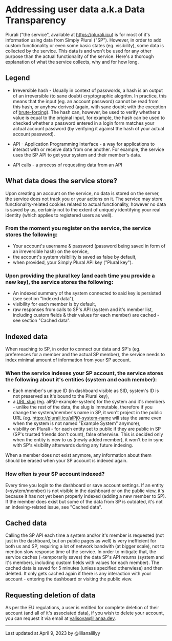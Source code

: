 
# Addressing user data a.k.a Data Transparency

Plurali ("the service", available at https://plurali.icu) is for most of it's information using data from Simply Plural ("SP"). However, in order to add custom functionality or even some basic states (eg. visibility), some data is collected by the service. This data is and won't be used for any other purpose than the actual functionality of the service. Here's a thorough explanation of what the service collects, why and for how long.

## Legend

- Irreversible hash - Usually in context of passwords, a hash is an output of an irreversible (to sane doubt) cryptographic alogritm. In practice, this means that the input (eg. an account password) cannot be read from this hash, or anyhow derived (again, with sane doubt; with the exception of [brute-forcing](https://en.wikipedia.org/wiki/Brute-force_attack)). The hash can, however, be used to verify whether a value is equal to the original input, for example, the hash can be used to checked whether a password entered in a login form matches your actual account password (by verifying it against the hash of your actual account password).

- API - Application Programming Interface - a way for applications to interact with or receive data from one another. For example, the service uses the SP API to get your system and their member's data.
- API calls - a process of requesting data from an API

## What data does the service store?

Upon creating an account on the service, no data is stored on the server, the service does not track you or your actions on it. The service may store functionality-related cookies related to actual functionality, however no data is saved by us, certainly not to the extent of uniquely identifying your real identity (which applies to registered users as well).

### From the moment you register on the service, the service stores the following:

- Your account's username & password (password being saved in form of an irreversible hash) on the service,
- the account's system visibility is saved as false by default,
- when provided, your Simply Plural API key ("Plural key").

### Upon providing the plural key (and each time you provide a new key), the service stores the following:

- An indexed summary of the system connected to said key is persisted (see section "Indexed data"),
- visibility for each member is by default,
- raw responses from calls to SP's API (system and it's member list, including custom fields & their values for each member) are cached - see section "Cached data".

## Indexed data

When reaching to SP, in order to connect our data and SP's (eg. preferences for a member and the actual SP member), the service needs to index minimal amount of information from your SP account.

### When the service indexes your SP account, the service stores the following about it's entities (system and each member):
- Each member's unique ID (in dashboard visible as SID, system's ID is not preserved as it's bound to the Plural key),
- a [URL slug](https://www.semrush.com/blog/what-is-a-url-slug/) (eg. alPj0-example-system) for the system and it's members - unlike the rest of the data, the slug is immutable, therefore if you change the system/member's name in SP, it won't project in the public URL (eg. https://plurali.icu/alPj0-system-name will stay the same even when the system is not named "Example System" anymore),
- visbility on Plurali - for each entity set to public if they are public in SP (SP's trusted friends don't count), false otherwise. This is decided only when the entity is new to us (newly added member), it won't be in sync with SP's visibility afterwards during any future indexing.

When a member does not exist anymore, any information about them should be erased when your SP account is indexed again.

### How often is your SP account indexed?

Every time you login to the dashboard or save account settings. If an entity (=system/member) is not visible in the dashboard or on the public view, it's because it has not yet been properly indexed (adding a new member to SP). If the member does exist but some of the data from SP is outdated, it's not an indexing-related issue, see "Cached data".

## Cached data

Calling the SP API each time a system and/or it's member is requested (not just in the dashboard, but on public pages as well) is very inefficient for both us and SP, requiring a lot of network bandwith (at bigger scale), not to mention slow response time of the service. In order to mitigate that, the service caches (=temporarily saves) the data SP's API returns (system and it's members, including custom fields with values for each member). The cached data is saved for 5 minutes (unless specified otherwiese) and then deleted. It only gets cached again if there is any interaction with your account - entering the dashboard or visiting the public view.

## Requesting deletion of data

As per the EU regulations, a user is entitled for complete deletion of their account (and all of it's associated data), if you wish to delete your account, you can request it via email at valisova@lilianaa.dev.

<hr>

Last updated at April 9, 2023 by @lilianalillyy

